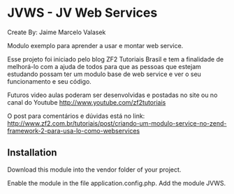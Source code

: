 JVWS - JV Web Services
================
Create By: Jaime Marcelo Valasek

Modulo exemplo para aprender a usar e montar web service.

Esse projeto foi iniciado pelo blog ZF2 Tutoriais Brasil e tem a finalidade de melhorá-lo com a ajuda de todos para que as pessoas que estejam estudando possam ter um modulo base de web service e ver o seu funcionamento e seu código.

Futuros video aulas poderam ser desenvolvidas e postadas no site ou no canal do Youtube http://www.youtube.com/zf2tutoriais

O post para comentários e dúvidas está no link: http://www.zf2.com.br/tutoriais/post/criando-um-modulo-service-no-zend-framework-2-para-usa-lo-como-webservices

Installation
-----
Download this module into the vendor folder of your project.

Enable the module in the file application.config.php. Add the module JVWS.